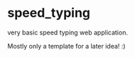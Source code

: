 # speed_typing

very basic speed typing web application.

Mostly only a template for a later idea! :)
